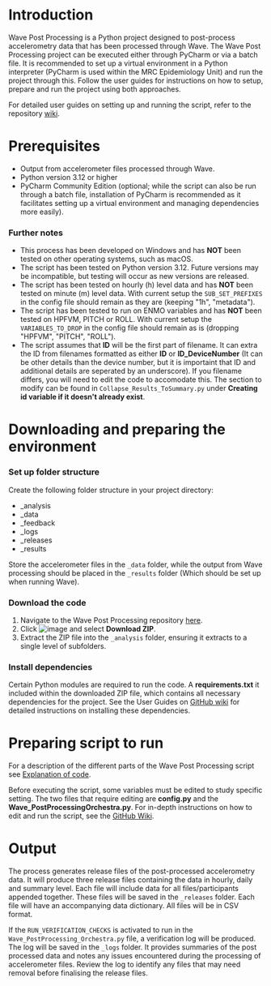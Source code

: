 # Introduction
Wave Post Processing is a Python project designed to post-process accelerometry data that has been processed through Wave. The Wave Post Processing project can be executed either through PyCharm or via a batch file. It is recommended to set up a virtual environment in a Python interpreter (PyCharm is used within the MRC Epidemiology Unit) and run the project through this. Follow the user guides for instructions on how to setup, prepare and run the project using both approaches.

For detailed user guides on setting up and running the script, refer to the repository [wiki](https://github.com/CAS254/Wave_PostProcessing/wiki). 

# Prerequisites
- Output from accelerometer files processed through Wave.
- Python version 3.12 or higher
- PyCharm Community Edition (optional; while the script can also be run through a batch file, installation of PyCharm is recommended as it facilitates setting up a virtual environment and managing dependencies more easily).

### Further notes 
- This process has been developed on Windows and has **NOT** been tested on other operating systems, such as macOS.
- The script has been tested on Python version 3.12. Future versions may be incompatible, but testing will occur as new versions are released.
- The script has been tested on hourly (h) level data and has **NOT** been tested on minute (m) level data. With current setup the ```SUB_SET_PREFIXES``` in the config file should remain as they are (keeping "1h", "metadata").
- The script has been tested to run on ENMO variables and has **NOT** been tested on HPFVM, PITCH or ROLL. With current setup the ```VARIABLES_TO_DROP``` in the config file should remain as is (dropping "HPFVM", "PITCH", "ROLL").
- The script assumes that **ID** will be the first part of filename. It can extra the ID from filenames formatted as either **ID** or **ID_DeviceNumber** (It can be other details than the device number, but it is importaint that ID and additional details are seperated by an underscore). If you filename differs, you will need to edit the code to accomodate this. The section to modify can be found in ```Collapse_Results_ToSummary.py``` under **Creating id variable if it doesn't already exist**. 


# Downloading and preparing the environment
### Set up folder structure
Create the following folder structure in your project directory:
- _analysis
- _data
- _feedback
- _logs
- _releases
- _results

Store the accelerometer files in the ```_data``` folder, while the output from Wave processing should be placed in the ```_results``` folder (Which should be set up when running Wave). 

### Download the code
1. Navigate to the Wave Post Processing repository [here](https://github.com/CAS254/Wave_PostProcessing). 
2. Click  ![image](https://github.com/user-attachments/assets/587012f2-735e-471e-b7c0-38e7977e36ee) and select **Download ZIP**.
3. Extract the ZIP file into the ```_analysis``` folder, ensuring it extracts to a single level of subfolders.

### Install dependencies
Certain Python modules are required to run the code. A **requirements.txt**  it included within the downloaded ZIP file, which contains all necessary dependencies for the project. See the User Guides on [GitHub wiki](https://github.com/CAS254/Wave_PostProcessing/wiki) for detailed instructions on installing these dependencies.

# Preparing script to run
For a description of the different parts of the Wave Post Processing script see [Explanation of code](https://github.com/CAS254/Wave_PostProcessing/wiki/2.-Explanation-of-code). 

Before executing the script, some variables must be edited to study specific setting. The two files that require editing are **config.py** and the **Wave_PostProcessingOrchestra.py**. For in-depth instructions on how to edit and run the script, see the [GitHub Wiki](https://github.com/CAS254/Wave_PostProcessing/wiki).

# Output 
The process generates release files of the post-processed accelerometry data. It will produce three release files containing the data in hourly, daily and summary level. Each file will include data for all files/participants appended together. These files will be saved in the ```_releases``` folder. Each file will have an accompanying data dictionary. All files will be in CSV format. 

If the ```RUN_VERIFICATION_CHECKS``` is activated to run in the ```Wave_PostProcessing_Orchestra.py``` file, a verification log will be produced. The log will be saved in the ```_logs``` folder. It provides summaries of the post processed data and notes any issues encountered during the processing of accelerometer files. Review the log to identify any files that may need removal before finalising the release files.

